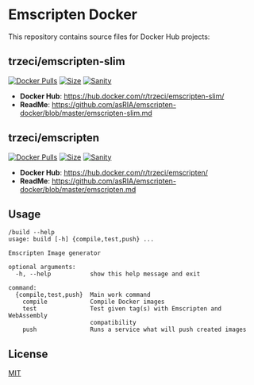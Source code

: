# Emscripten Docker
This repository contains source files for Docker Hub projects:

## trzeci/emscripten-slim
[![Docker Pulls](https://img.shields.io/docker/pulls/trzeci/emscripten-slim.svg)](https://store.docker.com/community/images/trzeci/emscripten-slim/)
[![Size](https://images.microbadger.com/badges/image/trzeci/emscripten-slim.svg)](https://microbadger.com/images/trzeci/emscripten-slim/)
[![Sanity](https://badges.herokuapp.com/travis/Quuxplusone/emscripten-docker?env=IMAGE=trzeci/emscripten-slim&label=hello)](https://travis-ci.org/Quuxplusone/emscripten-docker)

* **Docker Hub**: https://hub.docker.com/r/trzeci/emscripten-slim/
* **ReadMe**: https://github.com/asRIA/emscripten-docker/blob/master/emscripten-slim.md

## trzeci/emscripten
[![Docker Pulls](https://img.shields.io/docker/pulls/trzeci/emscripten.svg)](https://store.docker.com/community/images/trzeci/emscripten/)
[![Size](https://images.microbadger.com/badges/image/trzeci/emscripten.svg)](https://microbadger.com/images/trzeci/emscripten/)
[![Sanity](https://badges.herokuapp.com/travis/Quuxplusone/emscripten-docker?env=IMAGE=trzeci/emscripten&label=hello)](https://travis-ci.org/Quuxplusone/emscripten-docker)

* **Docker Hub**: https://hub.docker.com/r/trzeci/emscripten/
* **ReadMe**: https://github.com/asRIA/emscripten-docker/blob/master/emscripten.md

## Usage
```
/build --help
usage: build [-h] {compile,test,push} ...

Emscripten Image generator

optional arguments:
  -h, --help           show this help message and exit

command:
  {compile,test,push}  Main work command
    compile            Compile Docker images
    test               Test given tag(s) with Emscripten and WebAssembly
                       compatibility
    push               Runs a service what will push created images
```

## License
[MIT](https://github.com/asRIA/emscripten-docker/blob/master/LICENSE)

